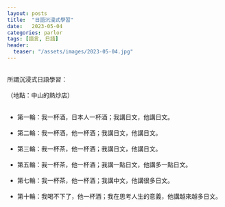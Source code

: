 ```yaml
---
layout: posts
title:  "日語沉浸式學習"
date:   2023-05-04
categories: parlor
tags: [語言, 日語]
header: 
  teaser: "/assets/images/2023-05-04.jpg"
---
```

<br>
所謂沉浸式日語學習：<br><br>
（地點：中山的熱炒店）<br><br>

- 第一輪：我一杯酒，日本人一杯酒；我講日文，他講日文。<br><br>
- 第二輪：我一杯酒，他一杯酒；我講日文，他講日文。<br><br>
- 第三輪：我一杯茶，他一杯酒；我講日文，他講日文。<br><br>
- 第五輪：我一杯茶，他一杯酒；我講一點日文，他講多一點日文。<br><br>
- 第七輪：我一杯茶，他一杯酒；我講中文，他講很多日文。<br><br>
- 第十輪：我喝不下了，他一杯酒；我在思考人生的意義，他講越來越多日文。<br><br>
<br>